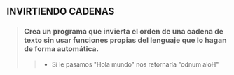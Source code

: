 ## INVIRTIENDO CADENAS

> ### Crea un programa que invierta el orden de una cadena de texto sin usar funciones propias del lenguaje que lo hagan de forma automática.
>> - Si le pasamos "Hola mundo" nos retornaría "odnum aloH"

